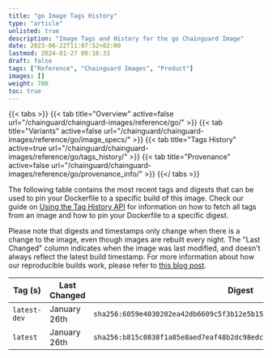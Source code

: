 ```yaml
---
title: "go Image Tags History"
type: "article"
unlisted: true
description: "Image Tags and History for the go Chainguard Image"
date: 2023-06-22T11:07:52+02:00
lastmod: 2024-01-27 00:18:33
draft: false
tags: ["Reference", "Chainguard Images", "Product"]
images: []
weight: 700
toc: true
---
```


{{< tabs >}}
{{< tab title="Overview" active=false url="/chainguard/chainguard-images/reference/go/" >}}
{{< tab title="Variants" active=false url="/chainguard/chainguard-images/reference/go/image_specs/" >}}
{{< tab title="Tags History" active=true url="/chainguard/chainguard-images/reference/go/tags_history/" >}}
{{< tab title="Provenance" active=false url="/chainguard/chainguard-images/reference/go/provenance_info/" >}}
{{</ tabs >}}

The following table contains the most recent tags and digests that can be used to pin your Dockerfile to a specific build of this image. Check our guide on [Using the Tag History API](/chainguard/chainguard-images/using-the-tag-history-api/) for information on how to fetch all tags from an image and how to pin your Dockerfile to a specific digest.

Please note that digests and timestamps only change when there is a change to the image, even though images are rebuilt every night. The "Last Changed" column indicates when the image was last modified, and doesn't always reflect the latest build timestamp. For more information about how our reproducible builds work, please refer to [this blog post](https://www.chainguard.dev/unchained/reproducing-chainguards-reproducible-image-builds).

| Tag (s)       | Last Changed | Digest                                                                    |
|---------------|--------------|---------------------------------------------------------------------------|
|  `latest-dev` | January 26th | `sha256:6059e4030202ea42db6609c5f3b12e5b15196ef3e5abd8a18fdf4092ffeedbc6` |
|  `latest`     | January 26th | `sha256:b815c0838f1a85e8aed7eaf48b2dc98edcf91e0a5494553c4cde6665b4906304` |

